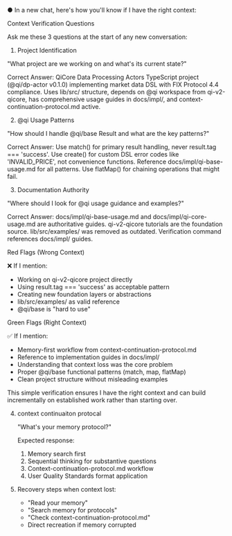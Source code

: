 ● In a new chat, here's how you'll know if I have the right context:

  Context Verification Questions

  Ask me these 3 questions at the start of any new conversation:

  1. Project Identification

  "What project are we working on and what's its current state?"

  Correct Answer: QiCore Data Processing Actors TypeScript project (@qi/dp-actor v0.1.0) implementing market data DSL with FIX
   Protocol 4.4 compliance. Uses lib/src/ structure, depends on @qi workspace from qi-v2-qicore, has comprehensive usage
  guides in docs/impl/, and context-continuation-protocol.md active.

  2. @qi Usage Patterns

  "How should I handle @qi/base Result and what are the key patterns?"

  Correct Answer: Use match() for primary result handling, never result.tag === 'success'. Use create() for custom DSL error
  codes like 'INVALID_PRICE', not convenience functions. Reference docs/impl/qi-base-usage.md for all patterns. Use flatMap()
  for chaining operations that might fail.

  3. Documentation Authority

  "Where should I look for @qi usage guidance and examples?"

  Correct Answer: docs/impl/qi-base-usage.md and docs/impl/qi-core-usage.md are authoritative guides. qi-v2-qicore tutorials
  are the foundation source. lib/src/examples/ was removed as outdated. Verification command references docs/impl/ guides.

  Red Flags (Wrong Context)

  ❌ If I mention:
  - Working on qi-v2-qicore project directly
  - Using result.tag === 'success' as acceptable pattern
  - Creating new foundation layers or abstractions
  - lib/src/examples/ as valid reference
  - @qi/base is "hard to use"

  Green Flags (Right Context)

  ✅ If I mention:
  - Memory-first workflow from context-continuation-protocol.md
  - Reference to implementation guides in docs/impl/
  - Understanding that context loss was the core problem
  - Proper @qi/base functional patterns (match, map, flatMap)
  - Clean project structure without misleading examples

  This simple verification ensures I have the right context and can build incrementally on established work rather than
  starting over.

4. context continuaiton protocal

   "What's your memory protocol?"

   Expected response:
   1. Memory search first
   2. Sequential thinking for substantive questions
   3. Context-continuation-protocol.md workflow
   4. User Quality Standards format application

5. Recovery steps when context lost:

    - "Read your memory"
    - "Search memory for protocols"
    - "Check context-continuation-protocol.md"
    - Direct recreation if memory corrupted
